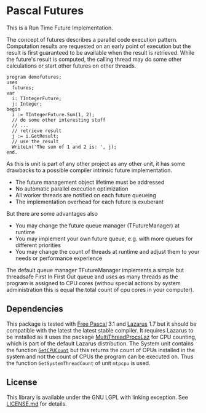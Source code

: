 # Pascal Futures

This is a Run Time Future Implementation.

The concept of futures describes a parallel code execution pattern.
Computation results are requested on an early point of execution but the
result is first guaranteed to be available when the result is retrieved.
While the future's result is computed, the calling thread may do some other
calculations or start other futures on other threads.

````Delphi
program demofutures;
uses
  futures;
var
  i: TIntegerFuture;
  j: Integer;
begin
  i := TIntegerFuture.Sum(1, 2);
  // do some other interesting stuff
  // ...
  // retrieve result
  j := i.GetResult;
  // use the result
  WriteLn('The sum of 1 and 2 is: ', j);
end.
````
As this is unit is part of any other project as any other unit, it has some
drawbacks to a possible compiler intrinsic future implementation.

- The future management object lifetime must be addressed
- No automatic parallel execution optimization
- All worker threads are notified on each future queueing
- The implementation overhead for each future is exuberant

But there are some advantages also

- You may change the future queue manager (TFutureManager) at runtime
- You may implement your own future queue, e.g. with more queues for different priorities
- You may change the count of threads at runtime and adjust them to your needs or performance experience

The default queue manager TFutureManager implements a simple but threadsafe
First In First Out queue and uses as many threads as the program is assigned
to CPU cores (withou special actions by system administration this is equal
the total count of cpu cores in your computer).

## Dependencies

This package is tested with [Free Pascal](http://freepascal.org/) 3.1 and [Lazarus](http://lazarus-ide.org/) 1.7 but it should be compatible with the latest the latest stable compiler.
It requires Lazarus to be installed as it uses the package [MultiThreadProcsLaz](http://wiki.freepascal.org/Parallel_procedures) for CPU counting, which is part of the default Lazarus distribution.
The System unit contains the function [`GetCPUCount`](http://www.freepascal.org/docs-html/current/rtl/system/getcpucount.html) but this returns the count of CPUs installed in the system and not the count of CPUs the program can be executed on.
Thus the function `GetSystemThreadCount` of unit `mtpcpu` is used.

## License

This library is available under the GNU LGPL with linking exception. See [LICENSE.md](LICENSE.md) for details.